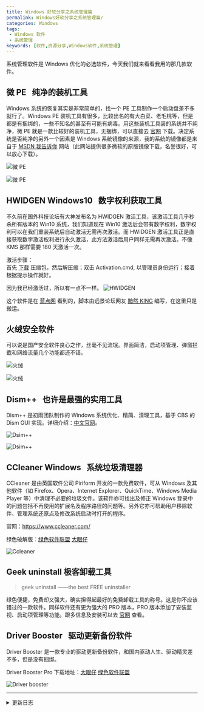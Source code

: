 ```yaml
---
title: Windows 好软分享之系统管理篇
permalink: Windows好软分享之系统管理篇/
categories: Windows
tags:
 - Windows 软件
 - 系统管理
keywords: [软件,资源分享,Windows软件,系统管理]
---
```


系统管理软件是 Windows 优化的必选软件，今天我们就来看看我用的那几款软件。

<!-- more -->

## 微 PE &nbsp; 纯净的装机工具

Windows 系统的恢复其实是非常简单的，找一个 PE 工具制作一个启动盘差不多就行了。Windows PE 装机工具有很多，比较出名的有大白菜、老毛桃等，但是都是有捆绑的，一些不知名的甚至有可能有病毒。用这些装机工具装的系统并不纯净，微 PE 就是一款比较好的装机工具，无捆绑，可以直接去 [官网](http://www.wepe.com.cn/download.html) 下载。决定系统是否纯净的另外一个因素是 Windows 系统镜像的来源，我的系统的镜像都是来自于 [MSDN 我告诉你](https://msdn.itellyou.cn/) 网站（此网站提供很多微软的原版镜像下载，名誉很好，可以放心下载）。

![微 PE](https://blog-1253491707.piccd.myqcloud.com/images/%E5%BE%AEPE-1.png/style)

![微 PE](https://blog-1253491707.piccd.myqcloud.com/images/%E5%BE%AEPE-2.png/style)

## HWIDGEN Windows10 &nbsp; 数字权利获取工具

不久前在国外科技论坛有大神发布名为 HWIDGEN 激活工具，该激活工具几乎秒杀所有版本的 Win10 系统，我们知道现在 Win10 激活后会带有数字权利，数字权利可以在我们重装系统后自动激活无需再次激活。而 HWIDGEN 激活工具正是直接获取数字激活权利进行永久激活，此方法激活后用户同样无需再次激活。不像 KMS 那样需要 180 天激活一次。

激活步骤：  
首先 [下载](https://blog-1253491707.cos.ap-chengdu.myqcloud.com/files/%E7%B3%BB%E7%BB%9F%E7%AE%A1%E7%90%86/HWIDGEN.zip) 压缩包，然后解压缩；双击 Activation.cmd, 以管理员身份运行；接着根据提示操作就好。

因为我已经激活过，所以有一点不一样。
![HWIDGEN](https://blog-1253491707.piccd.myqcloud.com/images/HWIDGEN.gif/style)

这个软件是在 [蓝点网](https://www.landiannews.com/archives/47882.html) 看到的，脚本由远景论坛网友 [黯然 KING](http://bbs.pcbeta.com/viewthread-1786788-1-1.html) 编写，在这里只是搬运。

## 火绒安全软件

可以说是国产安全软件良心之作，丝毫不见流氓。界面简洁，启动项管理、弹窗拦截和网络流量几个功能都还不错。

![火绒](https://blog-1253491707.piccd.myqcloud.com/images/huorong.png/style)

![火绒](https://blog-1253491707.piccd.myqcloud.com/images/huorong2.png/style)

## Dism++ &nbsp; 也许是最强的实用工具

Dism++ 是初雨团队制作的 Windows 系统优化、精简、清理工具，基于 CBS 的 Dism GUI 实现。详细介绍：[中文官网](https://www.chuyu.me/zh-Hans/)。

![Dsim++](https://blog-1253491707.piccd.myqcloud.com/images/Dism%2B%2B-1.png/style)

![Dsim++](https://blog-1253491707.piccd.myqcloud.com/images/Dism%2B%2B-2.png/style)

## CCleaner Windows &nbsp; 系统垃圾清理器

CCleaner 是由英国软件公司 Piriform 开发的一款免费软件，可从 Windows 及其他软件（如 Firefox、Opera、Internet Explorer、QuickTime、Windows Media Player 等）中清理不必要的垃圾文件。该软件亦可找出及修正 Windows 登录中的问题包括不再使用的扩展名及程序路径的问题等。另外它亦可帮助用户移除软件、管理系统还原点及修改系统启动时打开的程序。

官网：<https://www.ccleaner.com/>

绿色破解版：[绿色软件联盟](http://www.xdowns.com/soft/6/12/2006/Soft_30947.html)  [大眼仔](http://www.dayanzai.me/ccleaner.html)

![Ccleaner](https://blog-1253491707.piccd.myqcloud.com/images/CCleaner.png/style)

## Geek uninstall 极客卸载工具

>geek uninstall ——the best FREE uninstaller

绿色便捷，免费却又强大，确实担得起最好的免费卸载工具的称号。这是你不应该错过的一款软件。同样软件还有更为强大的 PRO 版本，PRO 版本添加了安装监视、启动项管理等功能。跟多信息及安装可以去 [官网](https://geekuninstaller.com/) 查看。

## Driver Booster &nbsp; 驱动更新备份软件

Driver Booster 是一款专业的驱动更新备份软件，和国内驱动人生、驱动精灵差不多，但是没有捆绑。

Driver Booster Pro 下载地址：[大眼仔](http://www.dayanzai.me/iobit-driver-booster.html)  [绿色软件联盟](http://www.xdowns.com/soft/6/drivers/2013/Soft_106365.html)

![Driver booster](https://blog-1253491707.piccd.myqcloud.com/images/DriverBooster.png/style)

----------------------

<details><summary>更新日志</summary>
2019-01-12：添加 geek uninstall
</details>
